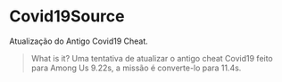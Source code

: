 # Covid19Source
Atualização do Antigo Covid19 Cheat.

> What is it?
Uma tentativa de atualizar o antigo cheat Covid19 feito para Among Us 9.22s, a missão é converte-lo para 11.4s.
